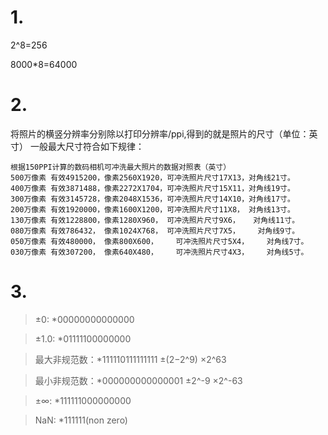 # 1.
2^8=256

8000*8=64000
# 2.
将照片的横竖分辨率分别除以打印分辨率/ppi,得到的就是照片的尺寸（单位：英寸）
一般最大尺寸符合如下规律：
```
根据150PPI计算的数码相机可冲洗最大照片的数据对照表（英寸）
500万像素 有效4915200，像素2560X1920，可冲洗照片尺寸17X13，对角线21寸。
400万像素 有效3871488，像素2272X1704，可冲洗照片尺寸15X11，对角线19寸。
300万像素 有效3145728，像素2048X1536，可冲洗照片尺寸14X10，对角线17寸。
200万像素 有效1920000，像素1600X1200，可冲洗照片尺寸11X8， 对角线13寸。
130万像素 有效1228800，像素1280X960， 可冲洗照片尺寸9X6，   对角线11寸。
080万像素 有效786432， 像素1024X768， 可冲洗照片尺寸7X5，    对角线9寸。
050万像素 有效480000， 像素800X600，    可冲洗照片尺寸5X4，    对角线7寸。
030万像素 有效307200， 像素640X480，    可冲洗照片尺寸4X3，    对角线5寸。
```
# 3.
> ±0: *00000000000000

> ±1.0: *01111100000000

> 最大非规范数：*111110111111111  ±(2−2^9) ×2^63

> 最小非规范数：*000000000000001  ±2^-9 ×2^-63

> ±∞: *111111000000000

> NaN: *111111(non zero)